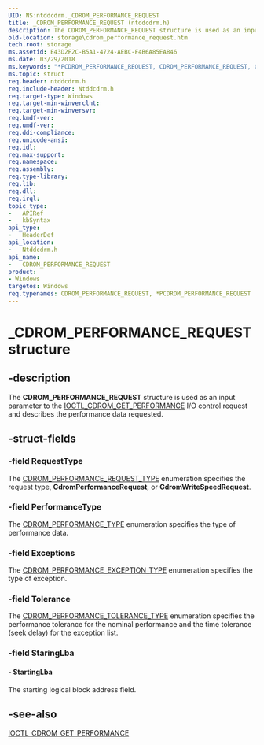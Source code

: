 ```yaml
---
UID: NS:ntddcdrm._CDROM_PERFORMANCE_REQUEST
title: _CDROM_PERFORMANCE_REQUEST (ntddcdrm.h)
description: The CDROM_PERFORMANCE_REQUEST structure is used as an input parameter to the IOCTL_CDROM_GET_PERFORMANCE I/O control request and describes the performance data requested.
old-location: storage\cdrom_performance_request.htm
tech.root: storage
ms.assetid: E43D2F2C-B5A1-4724-AEBC-F4B6A85EA846
ms.date: 03/29/2018
ms.keywords: "*PCDROM_PERFORMANCE_REQUEST, CDROM_PERFORMANCE_REQUEST, CDROM_PERFORMANCE_REQUEST structure [Storage Devices], PCDROM_PERFORMANCE_REQUEST, PCDROM_PERFORMANCE_REQUEST structure pointer [Storage Devices], _CDROM_PERFORMANCE_REQUEST, ntddcdrm/CDROM_PERFORMANCE_REQUEST, ntddcdrm/PCDROM_PERFORMANCE_REQUEST, storage.cdrom_performance_request"
ms.topic: struct
req.header: ntddcdrm.h
req.include-header: Ntddcdrm.h
req.target-type: Windows
req.target-min-winverclnt: 
req.target-min-winversvr: 
req.kmdf-ver: 
req.umdf-ver: 
req.ddi-compliance: 
req.unicode-ansi: 
req.idl: 
req.max-support: 
req.namespace: 
req.assembly: 
req.type-library: 
req.lib: 
req.dll: 
req.irql: 
topic_type:
-	APIRef
-	kbSyntax
api_type:
-	HeaderDef
api_location:
-	Ntddcdrm.h
api_name:
-	CDROM_PERFORMANCE_REQUEST
product:
- Windows
targetos: Windows
req.typenames: CDROM_PERFORMANCE_REQUEST, *PCDROM_PERFORMANCE_REQUEST
---
```


# _CDROM_PERFORMANCE_REQUEST structure


## -description


The <b>CDROM_PERFORMANCE_REQUEST</b> structure is used as an input parameter to the <a href="https://msdn.microsoft.com/library/windows/hardware/gg441242">IOCTL_CDROM_GET_PERFORMANCE</a> I/O control request and describes the performance data requested.


## -struct-fields




### -field RequestType

The <a href="https://msdn.microsoft.com/library/windows/hardware/gg441234">CDROM_PERFORMANCE_REQUEST_TYPE</a> enumeration specifies the request type, <b>CdromPerformanceRequest</b>, or <b>CdromWriteSpeedRequest</b>.


### -field PerformanceType

The <a href="https://msdn.microsoft.com/library/windows/hardware/gg441236">CDROM_PERFORMANCE_TYPE</a> enumeration specifies the type of performance data.


### -field Exceptions

The <a href="https://msdn.microsoft.com/library/windows/hardware/gg441231">CDROM_PERFORMANCE_EXCEPTION_TYPE</a>    enumeration specifies the type of exception. 


### -field Tolerance

The <a href="https://msdn.microsoft.com/library/windows/hardware/gg441235">CDROM_PERFORMANCE_TOLERANCE_TYPE</a> enumeration specifies the performance tolerance for the nominal performance and the time tolerance (seek delay) for the exception list.


### -field StaringLba

 




#### - StartingLba

The starting logical block address field.


## -see-also




<a href="https://msdn.microsoft.com/library/windows/hardware/gg441242">IOCTL_CDROM_GET_PERFORMANCE</a>
 

 

